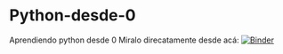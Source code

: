 # Python-desde-0
Aprendiendo python desde 0
Miralo direcatamente desde acá: [![Binder](https://mybinder.org/badge_logo.svg)](https://hub.gke.mybinder.org/user/santolei-python-desde-0-e2ara2yc/)
